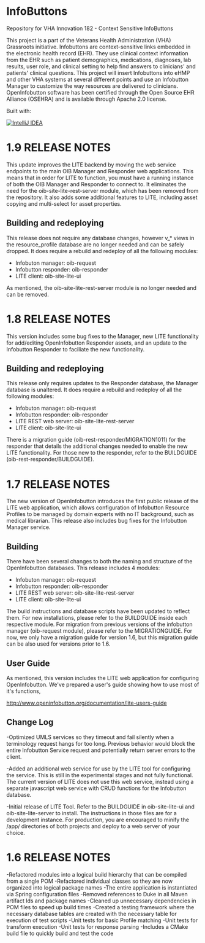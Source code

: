 InfoButtons
===========

Repository for VHA Innovation 182 - Context Sensitive InfoButtons

This project is a part of the Veterans Health Administration (VHA) Grassroots initiative. Infobuttons are context-sensitive links embedded in the electronic health record (EHR). They use clinical context information from the EHR such as patient demographics, medications, diagnoses, lab results, user role, and clinical setting to help find answers to clinicians' and patients' clinical questions. This project will insert Infobuttons into eHMP and other VHA systems at several different points and use an Infobutton Manager to customize the way resources are delivered to clinicians. OpenInfobutton software has been certified through the Open Source EHR Alliance (OSEHRA) and is available through Apache 2.0 license.

Built with:

[![IntelliJ IDEA](https://www.jetbrains.com/idea/docs/logo_intellij_idea.png)](https://www.jetbrains.com/idea/)

1.9 RELEASE NOTES
=================

This update improves the LITE backend by moving the web service endpoints to the main OIB Manager and Responder web applications. This means that in order for LITE to function, you must have a running instance of both the OIB Manager and Responder to connect to. It eliminates the need for the oib-site-lite-rest-server module, which has been removed from the repository. It also adds some additional features to LITE, including asset copying and multi-select for asset properties.

Building and redeploying
------------------------

This release does not require any database changes, however v_* views in the resource_profile database are no longer needed and can be safely dropped. It does require a rebuild and redeploy of all the following modules:
- Infobuton manager: oib-request
- Infobutton responder: oib-responder
- LITE client: oib-site-lite-ui

As mentioned, the oib-site-lite-rest-server module is no longer needed and can be removed.

1.8 RELEASE NOTES
=================

This version includes some bug fixes to the Manager, new LITE functionality for add/editing OpenInfobutton Responder assets, and an update to the Infobutton Responder to faciliate the new functionality. 

Building and redeploying
------------------------

This release only requires updates to the Responder database, the Manager database is unaltered. It does require a rebuild and redeploy of all the 
following modules:
- Infobuton manager: oib-request
- Infobutton responder: oib-responder
- LITE REST web server: oib-site-lite-rest-server
- LITE client: oib-site-lite-ui

There is a migration guide (oib-rest-responder/MIGRATION1011) for the responder that details the additional changes needed to enable the new LITE functionality. For those new to the responder, refer to the BUILDGUIDE (oib-rest-responder/BUILDGUIDE). 


1.7 RELEASE NOTES
=================

The new version of OpenInfobutton introduces the first public release of the LITE web application, which allows configuration of Infobutton Resource Profiles to be managed by domain experts with no IT background, such as medical librarian. This release also includes bug fixes for the Infobutton Manager service.

Building
---------

There have been several changes to both the naming and structure of the OpenInfobutton databases. This release includes 4 modules:
- Infobuton manager: oib-request
- Infobutton responder: oib-responder
- LITE REST web server: oib-site-lite-rest-server
- LITE client: oib-site-lite-ui

The build instructions and database scripts have been updated to reflect them. For new installations, please refer to the BUILDGUIDE inside each respective module. For migration from previous versions of the infobutton manager (oib-request module), please refer to the MIGRATIONGUIDE<version>. For now, we only have a migration guide for version 1.6, but this migration guide can be also used for versions prior to 1.6. 

User Guide
----------

As mentioned, this version includes the LITE web application for configuring OpenInfobutton. We've prepared a user's guide showing how to use most of it's functions,

http://www.openinfobutton.org/documentation/lite-users-guide

Change Log
----------

-Optimized UMLS services so they timeout and fail silently when a terminology request hangs for too long. Previous behavior would block the entire Infobutton Service request and potentially return server errors to the client.

-Added an additional web service for use by the LITE tool for configuring the service. This is still in the experimental stages and not fully functional. The current version of LITE does not use this web service, instead using a separate javascript web service with CRUD functions for the Infobutton database.

-Initial release of LITE Tool. Refer to the BUILDGUIDE in oib-site-lite-ui and oib-site-lite-server to install. The instructions in those files are for a development instance. For production, you are encouraged to minify the /app/ directories of both projects and deploy to a web server of your choice.



1.6 RELEASE NOTES
==================

-Refactored modules into a logical build hierarchy that can be compiled from a single POM
-Refactored individual classes so they are now organized into logical package names
-The entire application is instantiated via Spring configuration files
-Removed references to Duke in all Maven artifact Ids and package names
-Cleaned up unnecessary dependencies in POM files to speed up build times
-Created a testing framework where the necessary database tables are created  with the necessary table for execution of test scripts
-Unit tests for basic Profile matching
-Unit tests for transform execution
-Unit tests for response parsing
-Includes a CMake build file to quickly build and test the code
